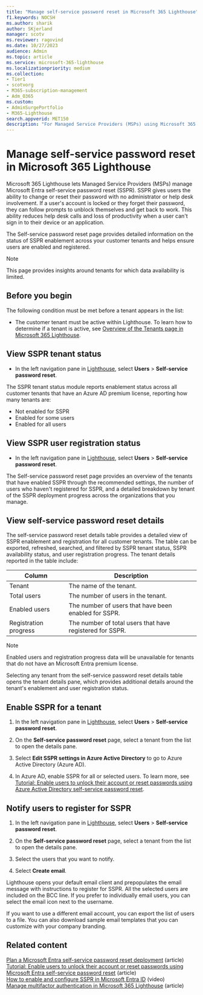 ```yaml
---
title: "Manage self-service password reset in Microsoft 365 Lighthouse"
f1.keywords: NOCSH
ms.author: sharik
author: SKjerland
manager: scotv
ms.reviewer: ragovind
ms.date: 10/27/2023
audience: Admin
ms.topic: article
ms.service: microsoft-365-lighthouse
ms.localizationpriority: medium
ms.collection:
- Tier1
- scotvorg
- M365-subscription-management
- Adm_O365
ms.custom:
- AdminSurgePortfolio
- M365-Lighthouse                         
search.appverid: MET150
description: "For Managed Service Providers (MSPs) using Microsoft 365 Lighthouse, learn how to manage self-service password reset (SSPR)."
---
```


# Manage self-service password reset in Microsoft 365 Lighthouse

Microsoft 365 Lighthouse lets Managed Service Providers (MSPs) manage Microsoft Entra self-service password reset (SSPR). SSPR gives users the ability to change or reset their password with no administrator or help desk involvement. If a user's account is locked or they forget their password, they can follow prompts to unblock themselves and get back to work. This ability reduces help desk calls and loss of productivity when a user can't sign in to their device or an application.

The Self-service password reset page provides detailed information on the status of SSPR enablement across your customer tenants and helps ensure users are enabled and registered.  

> [!NOTE]
> This page provides insights around tenants for which data availability is limited.

## Before you begin

The following condition must be met before a tenant appears in the list:

- The customer tenant must be active within Lighthouse. To learn how to determine if a tenant is active, see [Overview of the Tenants page in Microsoft 365 Lighthouse](m365-lighthouse-tenants-page-overview.md).

## View SSPR tenant status

- In the left navigation pane in [Lighthouse](https://lighthouse.microsoft.com/), select **Users** > **Self-service password reset**.

The SSPR tenant status module reports enablement status across all customer tenants that have an Azure AD premium license, reporting how many tenants are:

- Not enabled for SSPR
- Enabled for some users
- Enabled for all users

## View SSPR user registration status

- In the left navigation pane in [Lighthouse](https://lighthouse.microsoft.com/), select **Users** > **Self-service password reset**.

The Self-service password reset page provides an overview of the tenants that have enabled SSPR through the recommended settings, the number of users who haven't registered for SSPR, and a detailed breakdown by tenant of the SSPR deployment progress across the organizations that you manage.

## View self-service password reset details 

The self-service password reset details table provides a detailed view of SSPR enablement and registration for all customer tenants. The table can be exported, refreshed, searched, and filtered by SSPR tenant status, SSPR availability status, and user registration progress. The tenant details reported in the table include:

|Column      |Description  |
|------------|---------|
|Tenant        | The name of the tenant.         |
|Total users   | The number of users in the tenant.         |
|Enabled users | The number of users that have been enabled for SSPR.         |
|Registration progress     | The number of total users that have registered for SSPR.         |

> [!NOTE]
> Enabled users and registration progress data will be unavailable for tenants that do not have an Microsoft Entra premium license.

Selecting any tenant from the self-service password reset details table opens the tenant details pane, which provides additional details around the tenant's enablement and user registration status.

## Enable SSPR for a tenant

1. In the left navigation pane in [Lighthouse](https://lighthouse.microsoft.com), select **Users** > **Self-service password reset**.

2. On the **Self-service password reset** page, select a tenant from the list to open the details pane.

3. Select **Edit SSPR settings in Azure Active Directory** to go to Azure Active Directory (Azure AD).

4. In Azure AD, enable SSPR for all or selected users. To learn more, see [Tutorial: Enable users to unlock their account or reset passwords using Azure Active Directory self-service password reset](/azure/active-directory/authentication/tutorial-enable-sspr).

## Notify users to register for SSPR

1. In the left navigation pane in [Lighthouse](https://lighthouse.microsoft.com), select **Users** > **Self-service password reset**.

2. On the **Self-service password reset** page, select a tenant from the list to open the details pane.

3. Select the users that you want to notify.
4. Select **Create email**.

Lighthouse opens your default email client and prepopulates the email message with instructions to register for SSPR. All the selected users are included on the BCC line. If you prefer to individually email users, you can select the email icon next to the username.

If you want to use a different email account, you can export the list of users to a file. You can also download sample email templates that you can customize with your company branding.

## Related content

[Plan a Microsoft Entra self-service password reset deployment](/azure/active-directory/authentication/howto-sspr-deployment) (article)\
[Tutorial: Enable users to unlock their account or reset passwords using Microsoft Entra self-service password reset](/azure/active-directory/authentication/tutorial-enable-sspr) (article)\
[How to enable and configure SSPR in Microsoft Entra ID](https://www.youtube.com/watch?v=rA8TvhNcCvQ) (video)\
[Manage multifactor authentication in Microsoft 365 Lighthouse](m365-lighthouse-manage-mfa.md) (article)
